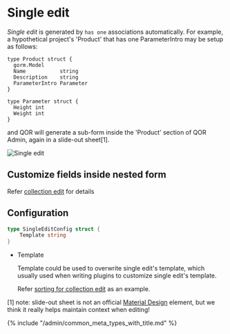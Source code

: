 # Single edit

*Single edit* is generated by `has one` associations automatically. For example, a hypothetical project's 'Product' that has one ParameterIntro may be setup as follows:

```
type Product struct {
  gorm.Model
  Name           string
  Description    string
  ParameterIntro Parameter
}

type Parameter struct {
  Height int
  Weight int
}
```

and QOR will generate a sub-form inside the 'Product' section of QOR Admin, again in a slide-out sheet[1].

![Single edit](single_edit.png)

## Customize fields inside nested form

Refer [collection edit](/admin/metas/collection-edit.md) for details

## Configuration

```go
type SingleEditConfig struct {
	Template string
}
```

* Template

  Template could be used to overwrite single edit's template, which usually used when writing plugins to customize single edit's template.

  Refer [sorting for collection edit](https://github.com/paurudev/sorting/blob/master/sortable_collection.go#L137) as an example.

[1] note: slide-out sheet is not an official [Material Design](https://material.google.com) element, but we think it really helps maintain context when editing!

{% include "/admin/common_meta_types_with_title.md" %}
